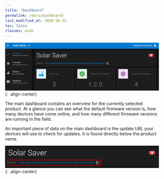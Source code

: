 ```yaml
---
title: "Dashboard"
permalink: /docs/dashboard/
last_modified_at: 2020-10-23
toc: false
classes: wide
---
```


![image-center](/assets/images/docs/main_dashboard.png){: .align-center}

The main dashboard contains an overview for the currently selected product. At a glance you can see what the default firmware version is, how many devices have come online, and how many different firmware versions are running in the field.

An important piece of data on the main dashboard is the update URL your devices will use to check for updates. It is found directly below the product name.

![image-center](/assets/images/docs/main_dashboard_ota.png){: .align-center}